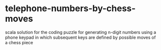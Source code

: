 # telephone-numbers-by-chess-moves
scala solution for the coding puzzle for generating n-digit numbers using a phone keypad in which subsequent keys are defined by possible moves of a chess piece 
